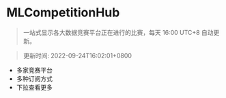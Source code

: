# MLCompetitionHub

> 一站式显示各大数据竞赛平台正在进行的比赛，每天 16:00 UTC+8 自动更新。
  
> 更新时间: 2022-09-24T16:02:01+0800 

* 多家竞赛平台
* 多种订阅方式
* 下拉查看更多